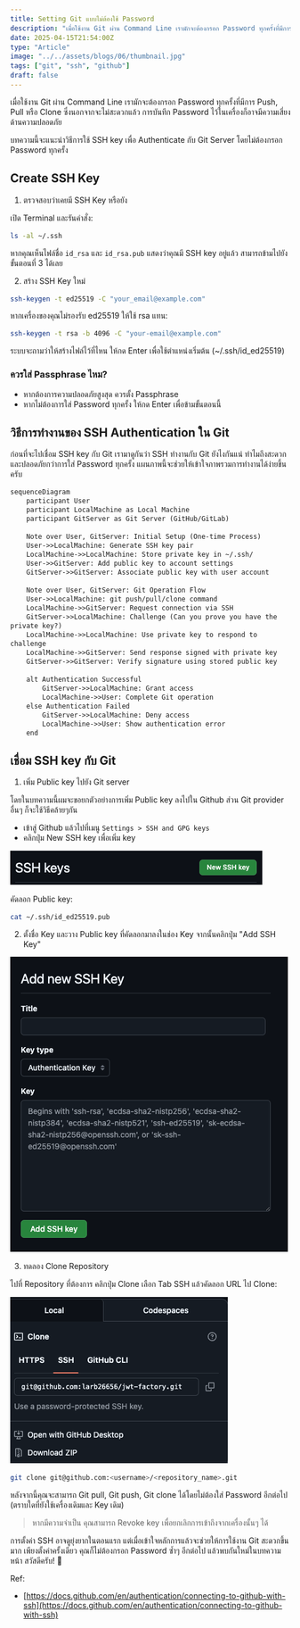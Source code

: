 ```yaml
---
title: Setting Git แบบไม่ต้องใช้ Password
description: "เมื่อใช้งาน Git ผ่าน Command Line เรามักจะต้องกรอก Password ทุกครั้งที่มีการ Push, Pull หรือ Clone ซึ่งนอกจากจะไม่สะดวกแล้ว การบันทึก Password ไว้ในเครื่องก็อาจมีความเสี่ยงด้านความปลอดภัย"
date: 2025-04-15T21:54:00Z
type: "Article"
image: "../../assets/blogs/06/thumbnail.jpg"
tags: ["git", "ssh", "github"]
draft: false
---
```


เมื่อใช้งาน Git ผ่าน Command Line เรามักจะต้องกรอก Password ทุกครั้งที่มีการ Push, Pull หรือ Clone ซึ่งนอกจากจะไม่สะดวกแล้ว การบันทึก Password ไว้ในเครื่องก็อาจมีความเสี่ยงด้านความปลอดภัย

บทความนี้จะแนะนำวิธีการใช้ SSH key เพื่อ Authenticate กับ Git Server โดยไม่ต้องกรอก Password ทุกครั้ง

## Create SSH Key

1. ตรวจสอบว่าเคยมี SSH Key หรือยัง

เปิด Terminal และรันคำสั่ง:

```bash
ls -al ~/.ssh
```

หากคุณเห็นไฟล์ชื่อ `id_rsa` และ `id_rsa.pub` แสดงว่าคุณมี SSH key อยู่แล้ว สามารถข้ามไปยังขั้นตอนที่ 3 ได้เลย

2. สร้าง SSH Key ใหม่

```bash
ssh-keygen -t ed25519 -C "your_email@example.com"
```

หากเครื่องของคุณไม่รองรับ ed25519 ให้ใช้ rsa แทน:

```bash
ssh-keygen -t rsa -b 4096 -C "your-email@example.com"
```

ระบบจะถามว่าให้สร้างไฟล์ไว้ที่ไหน ให้กด Enter เพื่อใช้ตำแหน่งเริ่มต้น (~/.ssh/id_ed25519)

### ควรใส่ Passphrase ไหม?

- หากต้องการความปลอดภัยสูงสุด ควรตั้ง Passphrase
- หากไม่ต้องการใส่ Password ทุกครั้ง ให้กด Enter เพื่อข้ามขั้นตอนนี้

## วิธีการทำงานของ SSH Authentication ใน Git

ก่อนที่จะไปเชื่อม SSH key กับ Git เรามาดูกันว่า SSH ทำงานกับ Git ยังไงกันแน่ ทำไมถึงสะดวกและปลอดภัยกว่าการใส่ Password ทุกครั้ง แผนภาพนี้จะช่วยให้เข้าใจภาพรวมการทำงานได้ง่ายขึ้นครับ

```mermaid
sequenceDiagram
    participant User
    participant LocalMachine as Local Machine
    participant GitServer as Git Server (GitHub/GitLab)

    Note over User, GitServer: Initial Setup (One-time Process)
    User->>LocalMachine: Generate SSH key pair
    LocalMachine->>LocalMachine: Store private key in ~/.ssh/
    User->>GitServer: Add public key to account settings
    GitServer->>GitServer: Associate public key with user account

    Note over User, GitServer: Git Operation Flow
    User->>LocalMachine: git push/pull/clone command
    LocalMachine->>GitServer: Request connection via SSH
    GitServer->>LocalMachine: Challenge (Can you prove you have the private key?)
    LocalMachine->>LocalMachine: Use private key to respond to challenge
    LocalMachine->>GitServer: Send response signed with private key
    GitServer->>GitServer: Verify signature using stored public key

    alt Authentication Successful
        GitServer->>LocalMachine: Grant access
        LocalMachine->>User: Complete Git operation
    else Authentication Failed
        GitServer->>LocalMachine: Deny access
        LocalMachine->>User: Show authentication error
    end
```

## เชื่อม SSH key กับ Git

1. เพิ่ม Public key ไปยัง Git server

โดยในบทความนี้ผมจะขอยกตัวอย่างการเพิ่ม Public key ลงไปใน Github ส่วน Git provider อื่นๆ ก็จะใช้วิธีคล้ายๆกัน

- เข้าสู่ Github แล้วไปที่เมนู `Settings > SSH and GPG keys`
- คลิกปุ่ม New SSH key เพื่อเพิ่ม key

![GitHub SSH key settings page](../../assets/blogs/06/image.png)

คัดลอก Public key:

```bash
cat ~/.ssh/id_ed25519.pub
```

2. ตั้งชื่อ Key และวาง Public key ที่คัดลอกมาลงในช่อง Key จากนั้นคลิกปุ่ม "Add SSH Key"

![Adding new SSH key in GitHub](../../assets/blogs/06/image%201.png)

3. ทดลอง Clone Repository

ไปที่ Repository ที่ต้องการ คลิกปุ่ม Clone เลือก Tab SSH แล้วคัดลอก URL ไป Clone:

![Cloning repository with SSH in GitHub](../../assets/blogs/06/image%202.png)

```bash
git clone git@github.com:<username>/<repository_name>.git
```

หลังจากนี้คุณจะสามารถ Git pull, Git push, Git clone ได้โดยไม่ต้องใส่ Password อีกต่อไป (ตราบใดที่ยังใช้เครื่องเดิมและ Key เดิม)

> หากมีความจำเป็น คุณสามารถ Revoke key เพื่อยกเลิกการเข้าถึงจากเครื่องนั้นๆ ได้

การตั้งค่า SSH อาจดูยุ่งยากในตอนแรก แต่เมื่อเข้าใจหลักการแล้วจะช่วยให้การใช้งาน Git สะดวกขึ้นมาก เพียงตั้งค่าครั้งเดียว คุณก็ไม่ต้องกรอก Password ซ้ำๆ อีกต่อไป แล้วพบกันใหม่ในบทความหน้า สวัสดีครับ! 🚀

Ref:

- [https://docs.github.com/en/authentication/connecting-to-github-with-ssh](https://docs.github.com/en/authentication/connecting-to-github-with-ssh)
